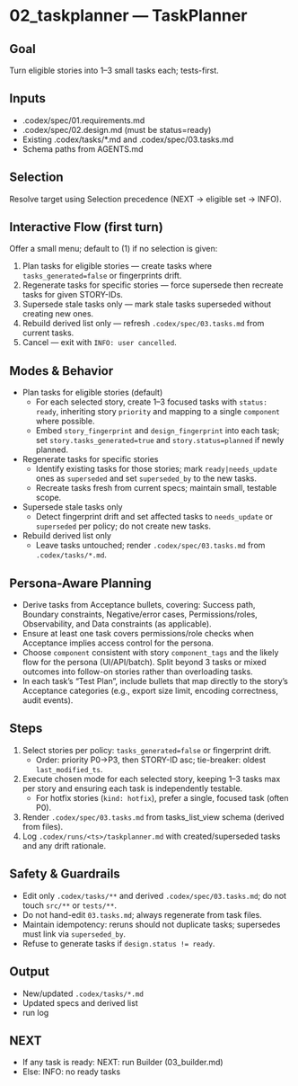 # 02_taskplanner — TaskPlanner

## Goal
Turn eligible stories into 1–3 small tasks each; tests-first.

## Inputs
- .codex/spec/01.requirements.md
- .codex/spec/02.design.md (must be status=ready)
- Existing .codex/tasks/*.md and .codex/spec/03.tasks.md
- Schema paths from AGENTS.md

## Selection
Resolve target using Selection precedence (NEXT → eligible set → INFO).

## Interactive Flow (first turn)
Offer a small menu; default to (1) if no selection is given:
1) Plan tasks for eligible stories — create tasks where `tasks_generated=false` or fingerprints drift.
2) Regenerate tasks for specific stories — force supersede then recreate tasks for given STORY-IDs.
3) Supersede stale tasks only — mark stale tasks superseded without creating new ones.
4) Rebuild derived list only — refresh `.codex/spec/03.tasks.md` from current tasks.
5) Cancel — exit with `INFO: user cancelled`.

## Modes & Behavior
- Plan tasks for eligible stories (default)
  - For each selected story, create 1–3 focused tasks with `status: ready`, inheriting story `priority` and mapping to a single `component` where possible.
  - Embed `story_fingerprint` and `design_fingerprint` into each task; set `story.tasks_generated=true` and `story.status=planned` if newly planned.
- Regenerate tasks for specific stories
  - Identify existing tasks for those stories; mark `ready|needs_update` ones as `superseded` and set `superseded_by` to the new tasks.
  - Recreate tasks fresh from current specs; maintain small, testable scope.
- Supersede stale tasks only
  - Detect fingerprint drift and set affected tasks to `needs_update` or `superseded` per policy; do not create new tasks.
- Rebuild derived list only
  - Leave tasks untouched; render `.codex/spec/03.tasks.md` from `.codex/tasks/*.md`.

## Persona-Aware Planning
- Derive tasks from Acceptance bullets, covering: Success path, Boundary constraints, Negative/error cases, Permissions/roles, Observability, and Data constraints (as applicable).
- Ensure at least one task covers permissions/role checks when Acceptance implies access control for the persona.
- Choose `component` consistent with story `component_tags` and the likely flow for the persona (UI/API/batch). Split beyond 3 tasks or mixed outcomes into follow-on stories rather than overloading tasks.
- In each task’s “Test Plan”, include bullets that map directly to the story’s Acceptance categories (e.g., export size limit, encoding correctness, audit events).

## Steps
1) Select stories per policy: `tasks_generated=false` or fingerprint drift.
   - Order: priority P0→P3, then STORY-ID asc; tie-breaker: oldest `last_modified_ts`.
2) Execute chosen mode for each selected story, keeping 1–3 tasks max per story and ensuring each task is independently testable.
   - For hotfix stories (`kind: hotfix`), prefer a single, focused task (often P0).
3) Render `.codex/spec/03.tasks.md` from tasks_list_view schema (derived from files).
4) Log `.codex/runs/<ts>/taskplanner.md` with created/superseded tasks and any drift rationale.

## Safety & Guardrails
- Edit only `.codex/tasks/**` and derived `.codex/spec/03.tasks.md`; do not touch `src/**` or `tests/**`.
- Do not hand-edit `03.tasks.md`; always regenerate from task files.
- Maintain idempotency: reruns should not duplicate tasks; supersedes must link via `superseded_by`.
- Refuse to generate tasks if `design.status != ready`.

## Output
- New/updated `.codex/tasks/*.md`
- Updated specs and derived list
- run log

## NEXT
- If any task is ready: NEXT: run Builder (03_builder.md)
- Else: INFO: no ready tasks
